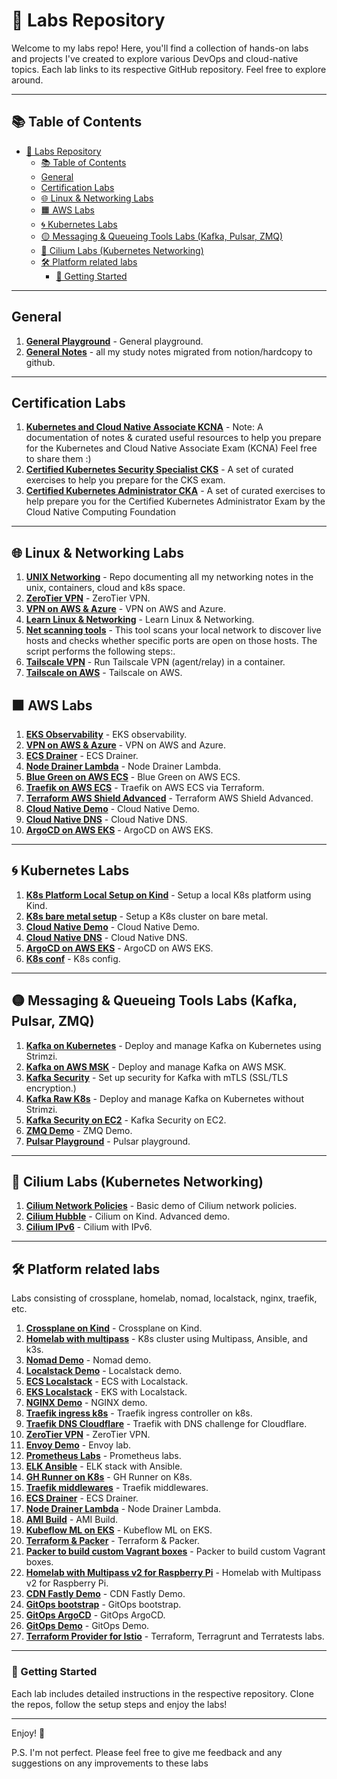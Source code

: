 # 🚀 Labs Repository

Welcome to my labs repo! Here, you'll find a collection of hands-on labs and projects I've created to explore various DevOps and cloud-native topics. Each lab links to its respective GitHub repository. Feel free to explore around.

---

## 📚 Table of Contents

- [🚀 Labs Repository](#-labs-repository)
  - [📚 Table of Contents](#-table-of-contents)
  - [General](#general)
  - [Certification Labs](#certification-labs)
  - [🌐 Linux \& Networking Labs](#-linux--networking-labs)
  - [🟧 AWS Labs](#-aws-labs)
  - [🌀 Kubernetes Labs](#-kubernetes-labs)
  - [🟡 Messaging \& Queueing Tools Labs (Kafka, Pulsar, ZMQ)](#-messaging--queueing-tools-labs-kafka-pulsar-zmq)
  - [🔵 Cilium Labs (Kubernetes Networking)](#-cilium-labs-kubernetes-networking)
  - [🛠 Platform related labs](#-platform-related-labs)
    - [🌟 Getting Started](#-getting-started)

---

## General

1. **[General Playground](https://github.com/moabukar/playground)** - General playground.
2. **[General Notes](https://github.com/moabukar/notes)** - all my study notes migrated from notion/hardcopy to github.

---

## Certification Labs

1. **[Kubernetes and Cloud Native Associate KCNA](https://github.com/moabukar/Kubernetes-and-Cloud-Native-Associate-KCNA)** - Note: A documentation of notes & curated useful resources to help you prepare for the Kubernetes and Cloud Native Associate Exam (KCNA) Feel free to share them :)
2. **[Certified Kubernetes Security Specialist CKS](https://github.com/moabukar/CKS-Exercises-Certified-Kubernetes-Security-Specialist)** - A set of curated exercises to help you prepare for the CKS exam.
3. **[Certified Kubernetes Administrator CKA](https://github.com/moabukar/CKA-Exercises)** - A set of curated exercises to help prepare you for the Certified Kubernetes Administrator Exam by the Cloud Native Computing Foundation

---

## 🌐 Linux & Networking Labs

1. **[UNIX Networking](https://github.com/moabukar/unix-net)** - Repo documenting all my networking notes in the unix, containers, cloud and k8s space.
2. **[ZeroTier VPN](https://github.com/moabukar/zerotier-bridge)** - ZeroTier VPN.
3. **[VPN on AWS & Azure](https://github.com/moabukar/vpn-cloud)** - VPN on AWS and Azure.
4. **[Learn Linux & Networking](https://unix-learn.moabukar.co.uk/)** - Learn Linux & Networking.
5. **[Net scanning tools](https://github.com/moabukar/net-scan)** - This tool scans your local network to discover live hosts and checks whether specific ports are open on those hosts. The script performs the following steps:.
6. **[Tailscale VPN](https://github.com/moabukar/tailscale-docker)** - Run Tailscale VPN (agent/relay) in a container.
7. **[Tailscale on AWS](https://github.com/moabukar/tailscale-aws)** - Tailscale on AWS.

## 🟧 AWS Labs

1. **[EKS Observability](https://github.com/moabukar/eks-observability)** - EKS observability.
2. **[VPN on AWS & Azure](https://github.com/moabukar/vpn-cloud)** - VPN on AWS and Azure.
3. **[ECS Drainer](https://github.com/moabukar/ecs-drainer)** - ECS Drainer.
4. **[Node Drainer Lambda](https://github.com/moabukar/node-drainer-lambda)** - Node Drainer Lambda.
5. **[Blue Green on AWS ECS](https://github.com/moabukar/blue-green)** - Blue Green on AWS ECS.
6. **[Traefik on AWS ECS](https://github.com/moabukar/terraform-aws-ecs-traefik)** - Traefik on AWS ECS via Terraform.
7. **[Terraform AWS Shield Advanced](https://github.com/moabukar/terraform-aws-shield-advanced)** - Terraform AWS Shield Advanced.
8. **[Cloud Native Demo](https://github.com/moabukar/cloud-native-demo)** - Cloud Native Demo.
9. **[Cloud Native DNS](https://github.com/moabukar/cloud-native-dns)** - Cloud Native DNS.
10. **[ArgoCD on AWS EKS](https://github.com/moabukar/argocd-eks)** - ArgoCD on AWS EKS.

---

## 🌀 Kubernetes Labs

1. **[K8s Platform Local Setup on Kind](https://github.com/moabukar/k8s-local)** - Setup a local K8s platform using Kind.
2. **[K8s bare metal setup](https://github.com/moabukar/k8s-bare-metal)** - Setup a K8s cluster on bare metal.
3. **[Cloud Native Demo](https://github.com/moabukar/cloud-native-demo)** - Cloud Native Demo.
4. **[Cloud Native DNS](https://github.com/moabukar/cloud-native-dns)** - Cloud Native DNS.
5. **[ArgoCD on AWS EKS](https://github.com/moabukar/argocd-eks)** - ArgoCD on AWS EKS.
6. **[K8s conf](https://github.com/moabukar/k8s-conf)** - K8s config.

---

## 🟡 Messaging & Queueing Tools Labs (Kafka, Pulsar, ZMQ)

1. **[Kafka on Kubernetes](https://github.com/moabukar/kafka-k8s)** - Deploy and manage Kafka on Kubernetes using Strimzi.
2. **[Kafka on AWS MSK](https://github.com/moabukar/kafka-msk)** - Deploy and manage Kafka on AWS MSK.
3. **[Kafka Security](https://github.com/moabukar/kafka-mtls)** - Set up security for Kafka with mTLS (SSL/TLS encryption.)
4. **[Kafka Raw K8s](https://github.com/moabukar/kafka-raw-k8s)** - Deploy and manage Kafka on Kubernetes without Strimzi.
5. **[Kafka Security on EC2](https://github.com/moabukar/kafka-security)** - Kafka Security on EC2.
6. **[ZMQ Demo](https://github.com/moabukar/zmq-demo)** - ZMQ Demo.
7. **[Pulsar Playground](https://github.com/moabukar/pulsar-playground)** - Pulsar playground.

---

## 🔵 Cilium Labs (Kubernetes Networking)

1. **[Cilium Network Policies](https://github.com/moabukar/cilium-demo)** - Basic demo of Cilium network policies.
2. **[Cilium Hubble](https://github.com/moabukar/cilium-kind)** - Cilium on Kind. Advanced demo.
3. **[Cilium IPv6](https://github.com/moabukar/cilium-ipv6)** - Cilium with IPv6.

---

## 🛠 Platform related labs

Labs consisting of crossplane, homelab, nomad, localstack, nginx, traefik, etc.

1. **[Crossplane on Kind](https://github.com/moabukar/crossplane-kind)** - Crossplane on Kind.
2. **[Homelab with multipass](https://github.com/moabukar/homelab-multipass)** - K8s cluster using Multipass, Ansible, and k3s. 
3. **[Nomad Demo](https://github.com/moabukar/nomad-demo)** - Nomad demo. 
4. **[Localstack Demo](https://github.com/moabukar/localstack-demo)** - Localstack demo. 
5. **[ECS Localstack](https://github.com/moabukar/ecs-localstack)** - ECS with Localstack.
6. **[EKS Localstack](https://github.com/moabukar/eks-localstack)** - EKS with Localstack.
6. **[NGINX Demo](https://github.com/moabukar/nginx-demo)** - NGINX demo.
7. **[Traefik ingress k8s](https://github.com/moabukar/traefik-ingress-k8s)** - Traefik ingress controller on k8s.
8. **[Traefik DNS Cloudflare](https://github.com/moabukar/traefik-dns)** - Traefik with DNS challenge for Cloudflare.
9. **[ZeroTier VPN](https://github.com/moabukar/zerotier-bridge)** - ZeroTier VPN.
10. **[Envoy Demo](https://github.com/moabukar/envoy-lab)** - Envoy lab.
11. **[Prometheus Labs](https://github.com/moabukar/prometheus-labs)** - Prometheus labs.
12. **[ELK Ansible](https://github.com/moabukar/elk-ansible)** - ELK stack with Ansible.
13. **[GH Runner on K8s](https://github.com/moabukar/gh-runner-basic-k8s)** - GH Runner on K8s.
14. **[Traefik middlewares](https://github.com/moabukar/traefik-middlewares)** - Traefik middlewares.
15. **[ECS Drainer](https://github.com/moabukar/ecs-drainer)** - ECS Drainer.
16. **[Node Drainer Lambda](https://github.com/moabukar/node-drainer-lambda)** - Node Drainer Lambda.
17. **[AMI Build](https://github.com/moabukar/build-ami)** - AMI Build.
18. **[Kubeflow ML on EKS](https://github.com/moabukar/kubeflow-ml-eks)** - Kubeflow ML on EKS.
19. **[Terraform & Packer](https://github.com/moabukar/build)** - Terraform & Packer.
20. **[Packer to build custom Vagrant boxes](https://github.com/moabukar/custom-boxes)** - Packer to build custom Vagrant boxes.
21. **[Homelab with Multipass v2 for Raspberry Pi](https://github.com/moabukar/homelab)** - Homelab with Multipass v2 for Raspberry Pi.
22. **[CDN Fastly Demo](https://github.com/moabukar/fastly-demo)** - CDN Fastly Demo.
23. **[GitOps bootstrap](https://github.com/moabukar/gitops-bootstrap)** - GitOps bootstrap.
24. **[GitOps ArgoCD](https://github.com/moabukar/gitops-argo)** - GitOps ArgoCD.
25. **[GitOps Demo](https://github.com/moabukar/gitops-demo)** - GitOps Demo.
26. **[Terraform Provider for Istio](https://github.com/moabukar/terra-labs)** - Terraform, Terragrunt and Terratests labs.

---

### 🌟 Getting Started

Each lab includes detailed instructions in the respective repository. Clone the repos, follow the setup steps and enjoy the labs! 

---

Enjoy! 🎉

P.S. I'm not perfect. Please feel free to give me feedback and any suggestions on any improvements to these labs
